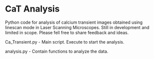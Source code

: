 # CaT Analysis
Python code for analysis of calcium transient images obtained using linescan mode in Laser Scanning Microscopes. Still in development and limited in scope. Please fell free to share feedback and ideas.

Ca_Transient.py - Main script. Execute to start the analysis.

analysis.py - Contain functions to analyze the data.
